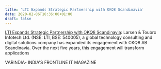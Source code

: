 ```yaml
---
title: 'LTI Expands Strategic Partnership with OKQ8 Scandinavia'
date: 2020-02-06T10:36:00+01:00
draft: false
---
```


[LTI Expands Strategic Partnership with OKQ8 Scandinavia](https://varindia.com/news/lti-expands-strategic-partnership-with-okq8-scandinavia#.XjveIQGpol4.blogger): Larsen & Toubro Infotech Ltd. (NSE: LTI, BSE: 540005), a global technology consulting and digital solutions company has expanded its engagement with OKQ8 AB Scandinavia. Over the next five years, this engagement will transform applications  
  
VARINDIA- INDIA'S FRONTLINE IT MAGAZINE